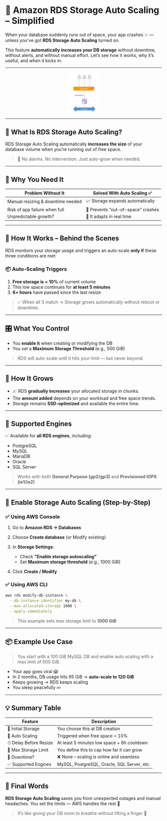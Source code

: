 # 💽 **Amazon RDS Storage Auto Scaling – Simplified**

When your database suddenly runs out of space, your app crashes 💥 — unless you've got **RDS Storage Auto Scaling** turned on.

This feature **automatically increases your DB storage** without downtime, without alerts, and without manual effort. Let’s see how it works, why it’s useful, and when it kicks in.

---

<div style="text-align: center;">
    <img src="images/rds-storage-auto-scaling.png" alt="rds-storage-auto-scaling" style="border-radius: 10px; width: 20%;" />
</div>

---

## 🤔 **What Is RDS Storage Auto Scaling?**

RDS Storage Auto Scaling automatically **increases the size** of your database volume when you’re running out of free space.

> 🧠 No alarms. No intervention. Just auto-grow when needed.

---

## 🧠 **Why You Need It**

| Problem Without It                | Solved With Auto Scaling ✅        |
| --------------------------------- | ---------------------------------- |
| Manual resizing & downtime needed | 📈 Storage expands automatically   |
| Risk of app failure when full     | 🚫 Prevents “out-of-space” crashes |
| Unpredictable growth?             | 🌊 It adapts in real time          |

---

## 🔧 **How It Works – Behind the Scenes**

RDS monitors your storage usage and triggers an auto-scale **only if** these three conditions are met:

### 📦 Auto-Scaling Triggers

1. **Free storage is < 10%** of current volume
2. This low space continues for **at least 5 minutes**
3. **6+ hours** have passed since the last resize

> ✅ When all 3 match → Storage grows automatically without reboot or downtime.

---

## 🎛️ **What You Control**

- You **enable it** when creating or modifying the DB
- You set a **Maximum Storage Threshold** (e.g., 500 GiB)

> RDS will auto-scale until it hits your limit — but never beyond.

---

## 🔁 **How It Grows**

- 📈 RDS **gradually increases** your allocated storage in chunks.
- The **amount added** depends on your workload and free space trends.
- Storage remains **SSD-optimized** and available the entire time.

---

## 🧪 **Supported Engines**

✅ Available for **all RDS engines**, including:

- PostgreSQL
- MySQL
- MariaDB
- Oracle
- SQL Server

> Works with both **General Purpose (gp2/gp3)** and **Provisioned IOPS (io1/io2)**

---

## 🧰 **Enable Storage Auto Scaling (Step-by-Step)**

### ✅ Using AWS Console

1. Go to **Amazon RDS → Databases**
2. Choose **Create database** (or Modify existing)
3. In **Storage Settings**:

   - Check **"Enable storage autoscaling"**
   - Set **Maximum storage threshold** (e.g., 1000 GiB)

4. Click **Create / Modify**

### ✅ Using AWS CLI

```bash
aws rds modify-db-instance \
  --db-instance-identifier my-db \
  --max-allocated-storage 1000 \
  --apply-immediately
```

> This example sets max storage limit to **1000 GiB**

---

## 📦 Example Use Case

> You start with a 100 GiB MySQL DB and enable auto scaling with a max limit of 500 GiB.

- Your app goes viral 😱
- In 2 months, DB usage hits 95 GiB → **auto-scale to 120 GiB**
- Keeps growing → RDS keeps scaling
- You sleep peacefully 💤

---

## 💡 Summary Table

| Feature               | Description                                 |
| --------------------- | ------------------------------------------- |
| 📏 Initial Storage    | You choose this at DB creation              |
| 🚀 Auto Scaling       | Triggered when free space < 10%             |
| ⏱ Delay Before Resize | At least 5 minutes low space + 6h cooldown  |
| 📐 Max Storage Limit  | You define this to cap how far it can grow  |
| 🔁 Downtime?          | ❌ None – scaling is online and seamless    |
| ✅ Supported Engines  | MySQL, PostgreSQL, Oracle, SQL Server, etc. |

---

## 🏁 Final Words

**RDS Storage Auto Scaling** saves you from unexpected outages and manual headaches.
You set the limits — AWS handles the rest 🔄

> It’s like giving your DB room to breathe without lifting a finger 💨
